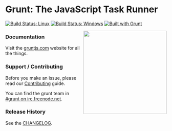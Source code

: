 # Grunt: The JavaScript Task Runner

[![Build Status: Linux](https://travis-ci.org/gruntjs/grunt.svg?branch=master)](https://travis-ci.org/gruntjs/grunt)
[![Build Status: Windows](https://ci.appveyor.com/api/projects/status/32r7s2skrgm9ubva/branch/master?svg=true)](https://ci.appveyor.com/project/gruntjs/grunt/branch/master)
[![Built with Grunt](https://cdn.gruntjs.com/builtwith.svg)](//gruntjs.com/)

<img align="right" height="260" src="//gruntjs.com/img/grunt-logo-no-wordmark.svg">


### Documentation

Visit the [gruntjs.com](//gruntjs.com/) website for all the things.

### Support / Contributing
Before you make an issue, please read our [Contributing](//gruntjs.com/contributing) guide.

You can find the grunt team in [#grunt on irc.freenode.net](//webchat.freenode.net/?channels=grunt).

### Release History
See the [CHANGELOG](CHANGELOG).
